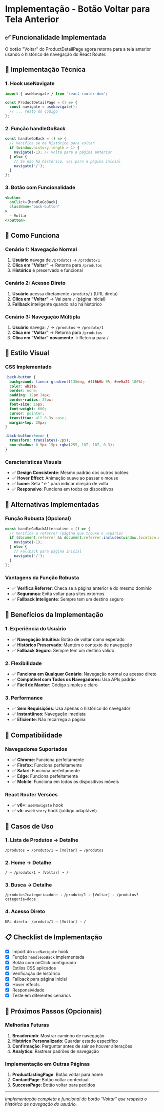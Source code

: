 # Implementação - Botão Voltar para Tela Anterior

## ✅ Funcionalidade Implementada

O botão "Voltar" do ProductDetailPage agora retorna para a tela anterior usando o histórico de navegação do React Router.

## 🔧 Implementação Técnica

### **1. Hook useNavigate**
```javascript
import { useNavigate } from 'react-router-dom';

const ProductDetailPage = () => {
  const navigate = useNavigate();
  // ... resto do código
};
```

### **2. Função handleGoBack**
```javascript
const handleGoBack = () => {
  // Verifica se há histórico para voltar
  if (window.history.length > 1) {
    navigate(-1); // Volta para a página anterior
  } else {
    // Se não há histórico, vai para a página inicial
    navigate('/');
  }
};
```

### **3. Botão com Funcionalidade**
```jsx
<button 
  onClick={handleGoBack}
  className="back-button"
>
  ← Voltar
</button>
```

## 🎯 Como Funciona

### **Cenário 1: Navegação Normal**
1. **Usuário** navega de `/produtos` → `/produto/1`
2. **Clica em "Voltar"** → Retorna para `/produtos`
3. **Histórico** é preservado e funcional

### **Cenário 2: Acesso Direto**
1. **Usuário** acessa diretamente `/produto/1` (URL direta)
2. **Clica em "Voltar"** → Vai para `/` (página inicial)
3. **Fallback** inteligente quando não há histórico

### **Cenário 3: Navegação Múltipla**
1. **Usuário** navega: `/` → `/produtos` → `/produto/1`
2. **Clica em "Voltar"** → Retorna para `/produtos`
3. **Clica em "Voltar" novamente** → Retorna para `/`

## 🎨 Estilo Visual

### **CSS Implementado**
```css
.back-button {
  background: linear-gradient(135deg, #ff6b6b 0%, #ee5a24 100%);
  color: white;
  border: none;
  padding: 12px 24px;
  border-radius: 25px;
  font-size: 16px;
  font-weight: 600;
  cursor: pointer;
  transition: all 0.3s ease;
  margin-top: 20px;
}

.back-button:hover {
  transform: translateY(-2px);
  box-shadow: 0 5px 15px rgba(255, 107, 107, 0.3);
}
```

### **Características Visuais**
- ✅ **Design Consistente**: Mesmo padrão dos outros botões
- ✅ **Hover Effect**: Animação suave ao passar o mouse
- ✅ **Ícone**: Seta "←" para indicar direção de volta
- ✅ **Responsivo**: Funciona em todos os dispositivos

## 🔄 Alternativas Implementadas

### **Função Robusta (Opcional)**
```javascript
const handleGoBackAlternative = () => {
  // Verifica o referrer (página que trouxe o usuário)
  if (document.referrer && document.referrer.includes(window.location.origin)) {
    navigate(-1);
  } else {
    // Fallback para página inicial
    navigate('/');
  }
};
```

### **Vantagens da Função Robusta**
- ✅ **Verifica Referrer**: Checa se a página anterior é do mesmo domínio
- ✅ **Segurança**: Evita voltar para sites externos
- ✅ **Fallback Inteligente**: Sempre tem um destino seguro

## 🚀 Benefícios da Implementação

### **1. Experiência do Usuário**
- ✅ **Navegação Intuitiva**: Botão de voltar como esperado
- ✅ **Histórico Preservado**: Mantém o contexto de navegação
- ✅ **Fallback Seguro**: Sempre tem um destino válido

### **2. Flexibilidade**
- ✅ **Funciona em Qualquer Cenário**: Navegação normal ou acesso direto
- ✅ **Compatível com Todos os Navegadores**: Usa APIs padrão
- ✅ **Fácil de Manter**: Código simples e claro

### **3. Performance**
- ✅ **Sem Requisições**: Usa apenas o histórico do navegador
- ✅ **Instantâneo**: Navegação imediata
- ✅ **Eficiente**: Não recarrega a página

## 📱 Compatibilidade

### **Navegadores Suportados**
- ✅ **Chrome**: Funciona perfeitamente
- ✅ **Firefox**: Funciona perfeitamente
- ✅ **Safari**: Funciona perfeitamente
- ✅ **Edge**: Funciona perfeitamente
- ✅ **Mobile**: Funciona em todos os dispositivos móveis

### **React Router Versões**
- ✅ **v6+**: `useNavigate` hook
- ✅ **v5**: `useHistory` hook (código adaptável)

## 🔧 Casos de Uso

### **1. Lista de Produtos → Detalhe**
```
/produtos → /produto/1 → [Voltar] → /produtos
```

### **2. Home → Detalhe**
```
/ → /produto/1 → [Voltar] → /
```

### **3. Busca → Detalhe**
```
/produtos?categoria=doce → /produto/1 → [Voltar] → /produtos?categoria=doce
```

### **4. Acesso Direto**
```
URL direta: /produto/1 → [Voltar] → /
```

## 📋 Checklist de Implementação

- [x] Import do `useNavigate` hook
- [x] Função `handleGoBack` implementada
- [x] Botão com onClick configurado
- [x] Estilos CSS aplicados
- [x] Verificação de histórico
- [x] Fallback para página inicial
- [x] Hover effects
- [x] Responsividade
- [x] Teste em diferentes cenários

## 🎯 Próximos Passos (Opcionais)

### **Melhorias Futuras**
1. **Breadcrumb**: Mostrar caminho de navegação
2. **Histórico Personalizado**: Guardar estado específico
3. **Confirmação**: Perguntar antes de sair se houver alterações
4. **Analytics**: Rastrear padrões de navegação

### **Implementação em Outras Páginas**
1. **ProductListingPage**: Botão voltar para home
2. **ContactPage**: Botão voltar contextual
3. **SuccessPage**: Botão voltar para pedidos

---

*Implementação completa e funcional do botão "Voltar" que respeita o histórico de navegação do usuário.*
